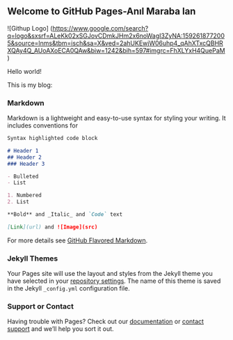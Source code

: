 ## Welcome to GitHub Pages-Anıl Maraba lan

![Githup Logo] (https://www.google.com/search?q=logo&sxsrf=ALeKk02xSGJovCDmkJHm2x6noWagI3ZyNA:1592618772005&source=lnms&tbm=isch&sa=X&ved=2ahUKEwjW06uhp4_qAhXTxcQBHRXQAy4Q_AUoAXoECA0QAw&biw=1242&bih=597#imgrc=FhXLYxH4QuePaM)

Hello world!

This is my blog:

### Markdown

Markdown is a lightweight and easy-to-use syntax for styling your writing. It includes conventions for

```markdown
Syntax highlighted code block

# Header 1
## Header 2
### Header 3

- Bulleted
- List

1. Numbered
2. List

**Bold** and _Italic_ and `Code` text

[Link](url) and ![Image](src)
```

For more details see [GitHub Flavored Markdown](https://guides.github.com/features/mastering-markdown/).

### Jekyll Themes

Your Pages site will use the layout and styles from the Jekyll theme you have selected in your [repository settings](https://github.com/anilldemirell/anilldemirell.github.io/settings). The name of this theme is saved in the Jekyll `_config.yml` configuration file.

### Support or Contact

Having trouble with Pages? Check out our [documentation](https://help.github.com/categories/github-pages-basics/) or [contact support](https://github.com/contact) and we’ll help you sort it out.
